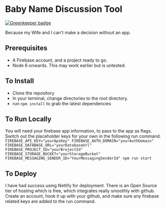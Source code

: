 # Baby Name Discussion Tool

[![Greenkeeper badge](https://badges.greenkeeper.io/gerbilsinspace/babynames.svg)](https://greenkeeper.io/)

Because my Wife and I can't make a decision without an app.

## Prerequisites
- A Firebase account, and a project ready to go.
- Node 6 onwards. This may work earlier but is untested.

## To Install
- Clone the repository
- In your terminal, change directories to the root directory.
- run `npm install` to grab the latest dependencies

## To Run Locally

You will need your firebase app information, to pass to the app as flags. Switch out the placeholder keys for your own in the following run command.
`FIREBASE_API_KEY="yourApiKey" FIREBASE_AUTH_DOMAIN="yourAuthDomain" FIREBASE_DATABASE_URL="yourDatabaseUrl" FIREBASE_PROJECT_ID="yourBrojectId" FIREBASE_STORAGE_BUCKET="yourStorageBucket" FIREBASE_MESSAGING_SENDER_ID="YourMessagingSenderId" npm run start`

## To Deploy

I have had success using Netlify for deployment. There is an Open Source tier of hosting which is free, which integrates really smoothly with github. Create an account, hook it up with your github, and make sure any firebase related keys are added to the run command.